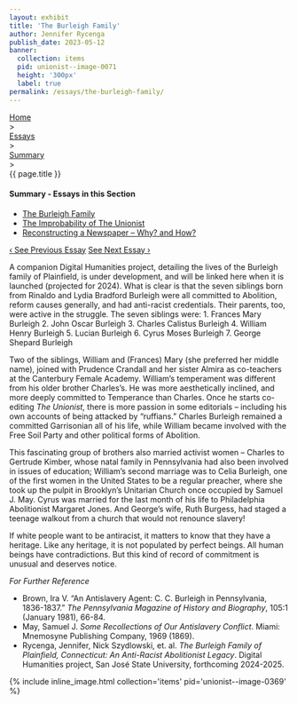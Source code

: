 ```yaml
---
layout: exhibit
title: 'The Burleigh Family'
author: Jennifer Rycenga
publish_date: 2023-05-12
banner:
  collection: items
  pid: unionist--image-0071
  height: '300px'
  label: true
permalink: /essays/the-burleigh-family/
---
```


<div class="breadcrumb">
<a href="/unionist/">Home</a>
<div class="caret"> &gt; </div>
<a href="/unionist/essays/">Essays</a>
<div class="caret"> &gt; </div>
<a href="
    /unionist/essays/the-burleigh-family/
  ">
   Summary
     </a>
<div class="caret"> &gt; </div>
{{ page.title }}
</div>
<div class='section-nav-wrapper'>
<div class='section-nav'>
<h4>Summary - Essays in this Section</h4>
<ul class="nav nav-pills">
  <li class="nav-item">
    <a class="nav-link active" href="/unionist/essays/the-burleigh-family/">The Burleigh Family</a>
  </li>
  <li class="nav-item">
    <a class="nav-link" href="/unionist/essays/improbability/">The Improbability of The Unionist</a>
  </li>
  <li class="nav-item">
    <a class="nav-link" href="/unionist/essays/reconstructing-a-newspaper/">Reconstructing a Newspaper – Why? and How?</a>
  </li>
</ul>
<div class="pagination-nav">
<span class="pagination-link" id="prevlink"><a href="/unionist/essays/missteps/">‹ See Previous Essay</a></span>
<span class="pagination-link" id="nextlink"><a href="/unionist/essays/improbability/">See Next Essay ›</a></span>
</div>
</div>
</div>

<p>A companion Digital Humanities project, detailing the lives of the Burleigh family of Plainfield, is under development, and will be linked here when it is launched (projected for 2024). What is clear is that the seven siblings born from Rinaldo and Lydia Bradford Burleigh were all committed to Abolition, reform causes generally, and had anti-racist credentials. Their parents, too, were active in the struggle. The seven siblings were:
1. Frances Mary Burleigh
2. John Oscar Burleigh
3. Charles Calistus Burleigh
4. William Henry Burleigh
5. Lucian Burleigh
6. Cyrus Moses Burleigh
7. George Shepard Burleigh
</p>
<p>Two of the siblings, William and (Frances) Mary (she preferred her middle name), joined with Prudence Crandall and her sister Almira as co-teachers at the Canterbury Female Academy. William’s temperament was different from his older brother Charles’s. He was more aesthetically inclined, and more deeply committed to Temperance than Charles. Once he starts co-editing <em>The Unionist</em>, there is more passion in some editorials – including his own accounts of being attacked by “ruffians.” Charles Burleigh remained a committed Garrisonian all of his life, while William became involved with the Free Soil Party and other political forms of Abolition.</p>
<p>This fascinating group of brothers also married activist women – Charles to Gertrude Kimber, whose natal family in Pennsylvania had also been involved in issues of education; William’s second marriage was to Celia Burleigh, one of the first women in the United States to be a regular preacher, where she took up the pulpit in Brooklyn’s Unitarian Church once occupied by Samuel J. May. Cyrus was married for the last month of his life to Philadelphia Abolitionist Margaret Jones. And George’s wife, Ruth Burgess, had staged a teenage walkout from a church that would not renounce slavery!</p>

<p>If white people want to be antiracist, it matters to know that they have a heritage. Like any heritage, it is not populated by perfect beings. All human beings have contradictions. But this kind of record of commitment is unusual and deserves notice.</p>

<p><em>For Further Reference</em></p>

- Brown, Ira V. “An Antislavery Agent: C. C. Burleigh in Pennsylvania, 1836-1837.” *The Pennsylvania Magazine of History and Biography*, 105:1 (January 1981), 66-84.
- May, Samuel J. *Some Recollections of Our Antislavery Conflict*. Miami: Mnemosyne Publishing Company, 1969 (1869).
- Rycenga, Jennifer, Nick Szydlowski, et. al. *The Burleigh Family of Plainfield, Connecticut: An Anti-Racist Abolitionist Legacy*. Digital Humanities project, San José State University, forthcoming 2024-2025.

{% include inline_image.html collection='items' pid='unionist--image-0369' %}
